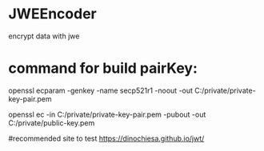 # JWEEncoder
encrypt data with jwe


# command for build pairKey:
openssl ecparam -genkey -name secp521r1 -noout -out C:/private/private-key-pair.pem 

openssl ec -in C:/private/private-key-pair.pem -pubout -out C:/private/public-key.pem

#recommended site to test
https://dinochiesa.github.io/jwt/
